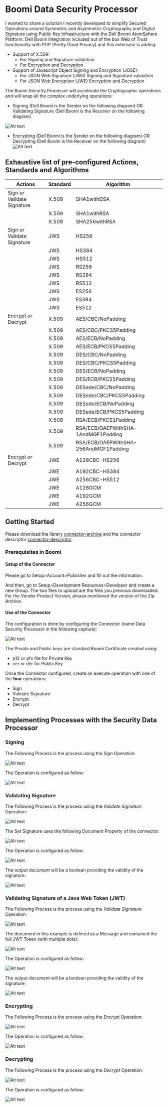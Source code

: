 # Boomi Data Security Processor

I wanted to share a solution I recently developed to simplify Secured Operations around Symmetric and Asymmetric Cryptography and Digital Signature using Public Key Infrastructure with the Dell Boomi AtomSphere Platform.
Dell Boomi Integration included out of the box Web of Trust functionality with PGP (Pretty Good Privacy) and this extension is adding:
- Support of X.509:
  - For Signing and Signature validation
  - For Encryption and Decryption
- Support of Javascript Object Signing and Encryption (JOSE):
  - For JSON Web Signature (JWS) Signing and Signature validation
  - For JSON Web Encryption (JWE) Encryption and Decryption

The Boomi Security Processor will accelerate the Cryptographic operations and will wrap all the complex underlying operations: 

- Signing (Dell Boomi is the Sender on the following diagram) OR Validating Signature (Dell Boomi is the Receiver on the following diagram)

![Alt text](resources/signing.png?raw=true "BoomiSecurityDataProcessor") 

- Encrypting (Dell Boomi is the Sender on the following diagram) OR Decrypting  (Dell Boomi is the Receiver on the following diagram)
  ![Alt text](resources/encrypting.png?raw=true "BoomiSecurityDataProcessor") 

## Exhaustive list of pre-configured Actions, Standards and Algorithms

| Actions                  | Standard | Algorithm     |
| --------------------------- | -------- | ------------- |
| Sign *or* Validate Signature | X.509    | SHA1withDSA   |
|                             | X.509    | SHA1withRSA   |
|                             | X.509    | SHA256withRSA |
| Sign *or* Validate Signature | JWS      | HS256         |
|                             | JWS      | HS384         |
|                             | JWS      | HS512         |
|                             | JWS      | RS256         |
|                             | JWS      | RS384         |
|                             | JWS      | RS512         |
|                             | JWS      | ES256         |
|                             | JWS      | ES384         |
|                             | JWS      | ES512         |
| Encrypt *or* Decrypt         | X.509    | AES/CBC/NoPadding   |
|          | X.509    | AES/CBC/PKCS5Padding |
|          | X.509    | AES/ECB/NoPadding |
|          | X.509    | AES/ECB/PKCS5Padding |
|          | X.509    | DES/CBC/NoPadding |
|          | X.509    | DES/CBC/PKCS5Padding |
|          | X.509    | DES/ECB/NoPadding |
|          | X.509    | DES/ECB/PKCS5Padding |
|          | X.509    | DESede/CBC/NoPadding                  |
|          | X.509    | DESede/CBC/PKCS5Padding |
|          | X.509    | DESede/ECB/NoPadding |
|          | X.509    | DESede/ECB/PKCS5Padding |
|          | X.509    | RSA/ECB/PKCS1Padding |
|          | X.509    | RSA/ECB/OAEPWithSHA-1AndMGF1Padding |
|          | X.509    | RSA/ECB/OAEPWithSHA-256AndMGF1Padding |
| Encrypt *or* Decrypt | JWE  | A128CBC-HS256 |
|          | JWE | A192CBC-HS384 |
|          | JWE | A256CBC-HS512 |
|          | JWE | A128GCM       |
|          | JWE | A192GCM       |
|          | JWE | A256GCM       |

## Getting Started

Please download the library [connector-archive](target/boomisecuritydataprocessor-0.16--car.zip?raw=true) and the connector descriptor [connector-descriptor](target/classes/connector-descriptor.xml?raw=true).

### Prerequisites in Boomi

#### Setup of the Connector

Please go to Setup>Account>Publisher and fill out the information.

And then, go to Setup>Development Resources>Developer and create a new Group. The two files to upload are the files you previous downloaded. For the Vendor Product Version, please mentioned the version of the Zip Archive.


#### Use of the Connector

The configuration is done by configuring the Connector (name Data Security Processor in the following capture):

![Alt text](resources/connector.png?raw=true "BoomiSecurityDataProcessor")

The Private and Public keys are standard Boomi Certificate created using:

- p12 or pfx file for Private Key
- cer or der for Public Key

Once the Connector configured, create an execute operation with one of the **four** operations:

- Sign
- Validate Signature
- Encrypt
- Decrypt

## Implementing Processes with the Security Data Processor

### Signing

The Following Process is the process using the *Sign* Operation:

![Alt text](resources/boomi_process_signing.png?raw=true "BoomiSecurityDataProcessor")

The Operation is configured as follow:

![Alt text](resources/boomi_operation_signing.png?raw=true "BoomiSecurityDataProcessor")

### Validating Signature
The Following Process is the process using the *Validate Signature* Operation:

![Alt text](resources/boomi_process_validating.png?raw=true "BoomiSecurityDataProcessor")

The Set Signature uses the following Document Property of the connector:

![Alt text](resources/boomi_operation_validating_document.png?raw=true "BoomiSecurityDataProcessor")

The Operation is configured as follow:

![Alt text](resources/boomi_operation_validating.png?raw=true "BoomiSecurityDataProcessor")

The output document will be a boolean providing the validity of the signature: 

![Alt text](resources/boomi_operation_output.png?raw=true "BoomiSecurityDataProcessor")

### Validating Signature of a Java Web Token (JWT)
The Following Process is the process using the *Validate Signature* Operation:

![Alt text](resources/boomi_process_validating_jwt.png?raw=true "BoomiSecurityDataProcessor")

The document in this example is defined as a Message and contained the full JWT Token (with multiple dots):

![Alt text](resources/boomi_message_jwt.png?raw=true "BoomiSecurityDataProcessor")

The Operation is configured as follow:

![Alt text](resources/boomi_operation_validating_jwt.png?raw=true "BoomiSecurityDataProcessor")

The output document will be a boolean providing the validity of the signature: 

![Alt text](resources/boomi_operation_output.png?raw=true "BoomiSecurityDataProcessor")

### Encrypting

The Following Process is the process using the *Encrypt* Operation:

![Alt text](resources/boomi_process_encrypting.png?raw=true "BoomiSecurityDataProcessor")

The Operation is configured as follow:

![Alt text](resources/boomi_operation_encrypting.png?raw=true "BoomiSecurityDataProcessor")

### Decrypting

The Following Process is the process using the *Decrypt* Operation:

![Alt text](resources/boomi_process_decrypting.png?raw=true "BoomiSecurityDataProcessor")

The Operation is configured as follow:

![Alt text](resources/boomi_operation_decrypting.png?raw=true "BoomiSecurityDataProcessor")